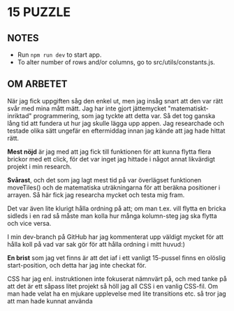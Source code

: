 # 15 PUZZLE
## NOTES
- Run `npm run dev` to start app.
- To alter number of rows and/or columns, go to src/utils/constants.js.

## OM ARBETET
När jag fick uppgiften såg den enkel ut, men jag insåg snart att den var rätt svår med mina mått mätt. Jag har inte gjort jättemycket "matematiskt-inriktad" programmering, som jag tyckte att detta var. Så det tog ganska lång tid att fundera ut hur jag skulle lägga upp appen. Jag researchade och testade olika sätt ungefär en eftermiddag innan jag kände att jag hade hittat rätt. 

**Mest nöjd** är jag med att jag fick till funktionen för att kunna flytta flera brickor med ett click, för det var inget jag hittade i något annat likvärdigt projekt i min research.

**Svårast**, och det som jag lagt mest tid på var överlägset funktionen 
moveTiles() och de matematiska uträkningarna för att beräkna positioner i arrayen. Så här fick jag researcha mycket och testa mig fram. 

Det var även lite klurigt hålla ordning på att; om man t.ex. vill flytta en bricka sidleds i en rad så måste man kolla hur många kolumn-steg jag ska flytta och vice versa.

I min dev-branch på GitHub har jag kommenterat upp väldigt mycket för att hålla koll på vad var sak gör för att hålla ordning i mitt huvud:)

**En brist** som jag vet finns är att det iaf i ett vanligt 15-pussel finns en olöslig start-position, och detta har jag inte checkat för.


CSS har jag enl. instruktionen inte fokuserat nämnvärt på, och med tanke på att det är ett såpass litet projekt så höll jag all CSS i en vanlig CSS-fil.
Om man hade velat ha en mjukare upplevelse med lite transitions etc. så tror jag att man hade kunnat använda 
